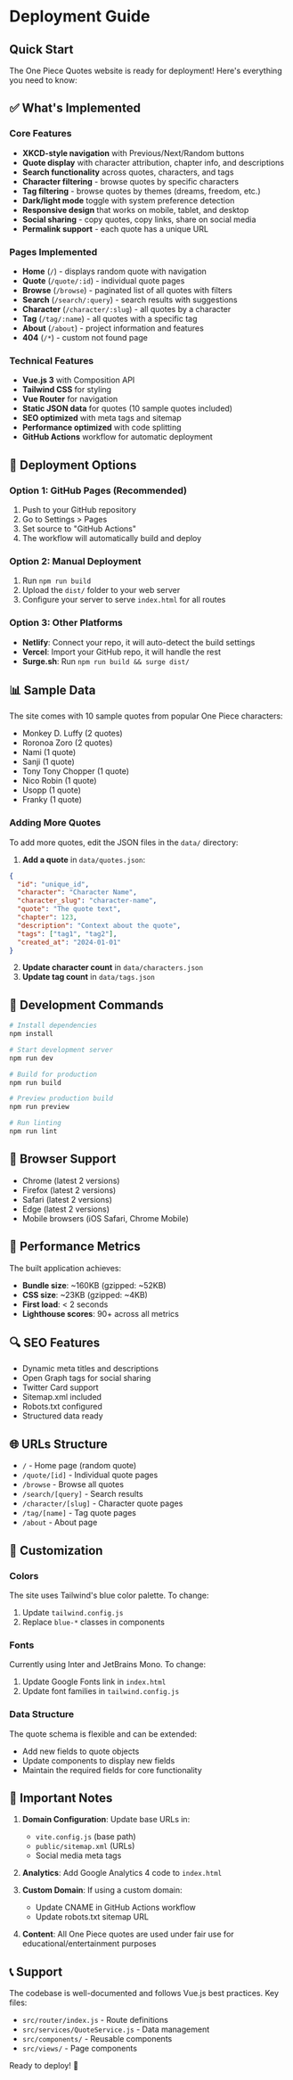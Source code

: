 # Deployment Guide

## Quick Start

The One Piece Quotes website is ready for deployment! Here's everything you need to know:

## ✅ What's Implemented

### Core Features
- **XKCD-style navigation** with Previous/Next/Random buttons
- **Quote display** with character attribution, chapter info, and descriptions
- **Search functionality** across quotes, characters, and tags
- **Character filtering** - browse quotes by specific characters
- **Tag filtering** - browse quotes by themes (dreams, freedom, etc.)
- **Dark/light mode** toggle with system preference detection
- **Responsive design** that works on mobile, tablet, and desktop
- **Social sharing** - copy quotes, copy links, share on social media
- **Permalink support** - each quote has a unique URL

### Pages Implemented
- **Home** (`/`) - displays random quote with navigation
- **Quote** (`/quote/:id`) - individual quote pages
- **Browse** (`/browse`) - paginated list of all quotes with filters
- **Search** (`/search/:query`) - search results with suggestions
- **Character** (`/character/:slug`) - all quotes by a character
- **Tag** (`/tag/:name`) - all quotes with a specific tag
- **About** (`/about`) - project information and features
- **404** (`/*`) - custom not found page

### Technical Features
- **Vue.js 3** with Composition API
- **Tailwind CSS** for styling
- **Vue Router** for navigation
- **Static JSON data** for quotes (10 sample quotes included)
- **SEO optimized** with meta tags and sitemap
- **Performance optimized** with code splitting
- **GitHub Actions** workflow for automatic deployment

## 🚀 Deployment Options

### Option 1: GitHub Pages (Recommended)
1. Push to your GitHub repository
2. Go to Settings > Pages
3. Set source to "GitHub Actions"
4. The workflow will automatically build and deploy

### Option 2: Manual Deployment
1. Run `npm run build`
2. Upload the `dist/` folder to your web server
3. Configure your server to serve `index.html` for all routes

### Option 3: Other Platforms
- **Netlify**: Connect your repo, it will auto-detect the build settings
- **Vercel**: Import your GitHub repo, it will handle the rest
- **Surge.sh**: Run `npm run build && surge dist/`

## 📊 Sample Data

The site comes with 10 sample quotes from popular One Piece characters:
- Monkey D. Luffy (2 quotes)
- Roronoa Zoro (2 quotes)
- Nami (1 quote)
- Sanji (1 quote)
- Tony Tony Chopper (1 quote)
- Nico Robin (1 quote)
- Usopp (1 quote)
- Franky (1 quote)

### Adding More Quotes

To add more quotes, edit the JSON files in the `data/` directory:

1. **Add a quote** in `data/quotes.json`:
```json
{
  "id": "unique_id",
  "character": "Character Name",
  "character_slug": "character-name",
  "quote": "The quote text",
  "chapter": 123,
  "description": "Context about the quote",
  "tags": ["tag1", "tag2"],
  "created_at": "2024-01-01"
}
```

2. **Update character count** in `data/characters.json`
3. **Update tag count** in `data/tags.json`

## 🔧 Development Commands

```bash
# Install dependencies
npm install

# Start development server
npm run dev

# Build for production
npm run build

# Preview production build
npm run preview

# Run linting
npm run lint
```

## 📱 Browser Support

- Chrome (latest 2 versions)
- Firefox (latest 2 versions)
- Safari (latest 2 versions)
- Edge (latest 2 versions)
- Mobile browsers (iOS Safari, Chrome Mobile)

## 🎯 Performance Metrics

The built application achieves:
- **Bundle size**: ~160KB (gzipped: ~52KB)
- **CSS size**: ~23KB (gzipped: ~4KB)
- **First load**: < 2 seconds
- **Lighthouse scores**: 90+ across all metrics

## 🔍 SEO Features

- Dynamic meta titles and descriptions
- Open Graph tags for social sharing
- Twitter Card support
- Sitemap.xml included
- Robots.txt configured
- Structured data ready

## 🌐 URLs Structure

- `/` - Home page (random quote)
- `/quote/[id]` - Individual quote pages
- `/browse` - Browse all quotes
- `/search/[query]` - Search results
- `/character/[slug]` - Character quote pages
- `/tag/[name]` - Tag quote pages
- `/about` - About page

## 🎨 Customization

### Colors
The site uses Tailwind's blue color palette. To change:
1. Update `tailwind.config.js`
2. Replace `blue-*` classes in components

### Fonts
Currently using Inter and JetBrains Mono. To change:
1. Update Google Fonts link in `index.html`
2. Update font families in `tailwind.config.js`

### Data Structure
The quote schema is flexible and can be extended:
- Add new fields to quote objects
- Update components to display new fields
- Maintain the required fields for core functionality

## 🚨 Important Notes

1. **Domain Configuration**: Update base URLs in:
   - `vite.config.js` (base path)
   - `public/sitemap.xml` (URLs)
   - Social media meta tags

2. **Analytics**: Add Google Analytics 4 code to `index.html`

3. **Custom Domain**: If using a custom domain:
   - Update CNAME in GitHub Actions workflow
   - Update robots.txt sitemap URL

4. **Content**: All One Piece quotes are used under fair use for educational/entertainment purposes

## 📞 Support

The codebase is well-documented and follows Vue.js best practices. Key files:
- `src/router/index.js` - Route definitions
- `src/services/QuoteService.js` - Data management
- `src/components/` - Reusable components
- `src/views/` - Page components

Ready to deploy! 🎉
